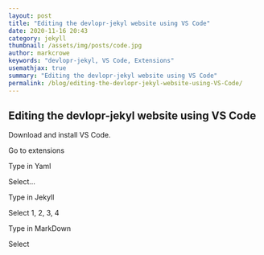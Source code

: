 ```yaml
---
layout: post
title: "Editing the devlopr-jekyl website using VS Code"
date: 2020-11-16 20:43
category: jekyll
thumbnail: /assets/img/posts/code.jpg
author: markcrowe
keywords: "devlopr-jekyl, VS Code, Extensions"
usemathjax: true
summary: "Editing the devlopr-jekyl website using VS Code"
permalink: /blog/editing-the-devlopr-jekyl-website-using-VS-Code/
---
```


## Editing the devlopr-jekyl website using VS Code

Download and install VS Code.

Go to extensions

Type in Yaml

Select...

Type in Jekyll

Select 1, 2, 3, 4

Type in MarkDown

Select
